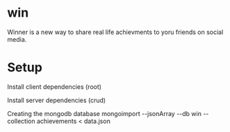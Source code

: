 # win

Winner is a new way to share real life achievments to yoru friends on social media.

# Setup

Install client dependencies (root)

Install server dependencies (crud)

Creating the mongodb database
mongoimport --jsonArray --db win  --collection achievements < data.json  
